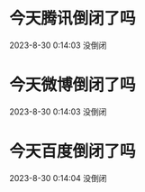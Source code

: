 # 今天腾讯倒闭了吗

2023-8-30 0:14:03 没倒闭

# 今天微博倒闭了吗

2023-8-30 0:14:03 没倒闭

# 今天百度倒闭了吗

2023-8-30 0:14:04 没倒闭

